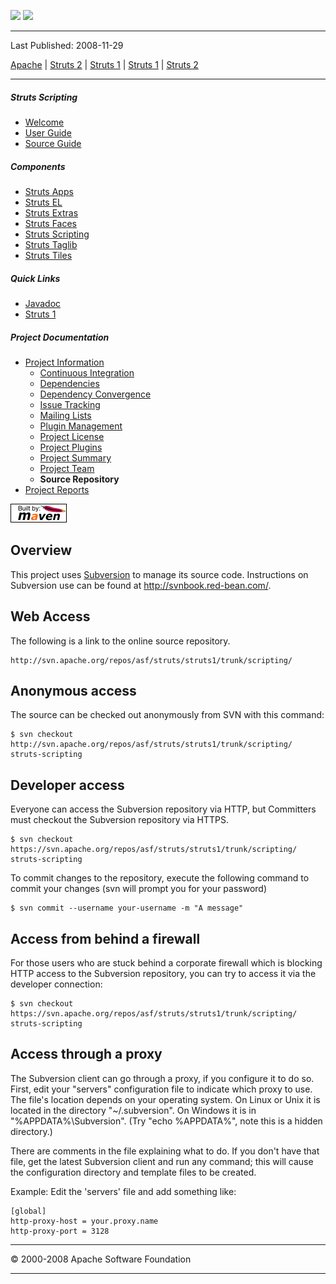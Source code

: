<span id="bannerLeft">[![](http://www.apache.org/images/asf-logo.gif)](http://www.apache.org/)</span> <span id="bannerRight">[![](images/struts.gif)]()</span>

------------------------------------------------------------------------

Last Published: 2008-11-29

[Apache](http://www.apache.org/) | [Struts 2](2.x/) | [Struts 1](1.x/) | [Struts 1](1.x/) | [Struts 2](2.x/)

------------------------------------------------------------------------

##### Struts Scripting

-   [Welcome](index.html.md)
-   [User Guide](user-guide.html.md)
-   [Source Guide](source-guide.html.md)

##### Components

-   [Struts Apps](../struts-apps/index.html.md)
-   [Struts EL](../struts-el/index.html.md)
-   [Struts Extras](../struts-extras/index.html.md)
-   [Struts Faces](../struts-faces/index.html.md)
-   [Struts Scripting](../struts-scripting/index.html.md)
-   [Struts Taglib](../struts-taglib/index.html.md)
-   [Struts Tiles](../struts-tiles/index.html.md)

##### Quick Links

-   [Javadoc](apidocs/index.html.md)
-   [Struts 1](../index.html.md)

##### Project Documentation

-   [Project Information](project-info.html.md)
    -   [Continuous Integration](integration.html.md)
    -   [Dependencies](dependencies.html.md)
    -   [Dependency Convergence](dependency-convergence.html.md)
    -   [Issue Tracking](issue-tracking.html.md)
    -   [Mailing Lists](mail-lists.html.md)
    -   [Plugin Management](plugin-management.html.md)
    -   [Project License](license.html.md)
    -   [Project Plugins](plugins.html.md)
    -   [Project Summary](project-summary.html.md)
    -   [Project Team](team-list.html.md)
    -   **Source Repository**
-   [Project Reports](project-reports.html.md)

[![Built by Maven](./images/logos/maven-feather.png)](http://maven.apache.org/ "Built by Maven")

Overview
--------

This project uses [Subversion](http://subversion.tigris.org/) to manage its source code. Instructions on Subversion use can be found at <http://svnbook.red-bean.com/>.

Web Access
----------

The following is a link to the online source repository.

    http://svn.apache.org/repos/asf/struts/struts1/trunk/scripting/

Anonymous access
----------------

The source can be checked out anonymously from SVN with this command:

    $ svn checkout http://svn.apache.org/repos/asf/struts/struts1/trunk/scripting/ struts-scripting

Developer access
----------------

Everyone can access the Subversion repository via HTTP, but Committers must checkout the Subversion repository via HTTPS.

    $ svn checkout https://svn.apache.org/repos/asf/struts/struts1/trunk/scripting/ struts-scripting

To commit changes to the repository, execute the following command to commit your changes (svn will prompt you for your password)

    $ svn commit --username your-username -m "A message"

Access from behind a firewall
-----------------------------

For those users who are stuck behind a corporate firewall which is blocking HTTP access to the Subversion repository, you can try to access it via the developer connection:

    $ svn checkout https://svn.apache.org/repos/asf/struts/struts1/trunk/scripting/ struts-scripting

Access through a proxy
----------------------

The Subversion client can go through a proxy, if you configure it to do so. First, edit your "servers" configuration file to indicate which proxy to use. The file's location depends on your operating system. On Linux or Unix it is located in the directory "~/.subversion". On Windows it is in "%APPDATA%\\Subversion". (Try "echo %APPDATA%", note this is a hidden directory.)

There are comments in the file explaining what to do. If you don't have that file, get the latest Subversion client and run any command; this will cause the configuration directory and template files to be created.

Example: Edit the 'servers' file and add something like:

    [global]
    http-proxy-host = your.proxy.name
    http-proxy-port = 3128

------------------------------------------------------------------------

© 2000-2008 Apache Software Foundation

------------------------------------------------------------------------



